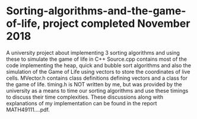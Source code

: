 # Sorting-algorithms-and-the-game-of-life, project completed November 2018
A university project about implementing 3 sorting algorithms and using these to simulate the game of life in C++
Source.cpp contains most of the code implementing the heap, quick and bubble sort algorithms and also the simulation of the Game of Life
using vectors to store the coordinates of live cells. MVector.h contains class definitions defining vectors and a class for the game of
life. timing.h is NOT written by me, but was provided by the university as a means to time our sorting algorithms and use these timings to
discuss their time complexities. These discussions along with explanations of my implementation can be found in the report 
MATH49111....pdf.
